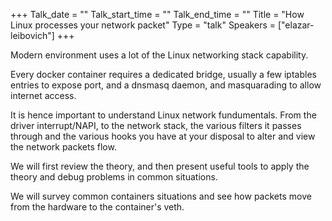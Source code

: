 +++
Talk_date = ""
Talk_start_time = ""
Talk_end_time = ""
Title = "How Linux processes your network packet"
Type = "talk"
Speakers = ["elazar-leibovich"]
+++

Modern environment uses a lot of the Linux networking stack capability.

Every docker container requires a dedicated bridge, usually a few iptables entries to expose port, and a dnsmasq daemon, and masquarading to allow internet access.

It is hence important to understand Linux network fundumentals. From the driver interrupt/NAPI, to the network stack, the various filters it passes through and the various hooks you have at your disposal to alter and view the network packets flow.

We will first review the theory, and then present useful tools to apply the theory and debug problems in common situations.

We will survey common containers situations and see how packets move from the hardware to the container's veth.
